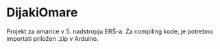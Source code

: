 # DijakiOmare

Projekt za omarice v 5. nadstropju ERŠ-a. 
Za compiling kode, je potrebno importati priložen .zip v Arduino.
